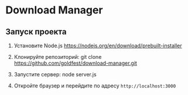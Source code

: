 # Download Manager

## Запуск проекта

1. Установите Node.js
    https://nodejs.org/en/download/prebuilt-installer

2. Клонируйте репозиторий:
    git clone https://github.com/goldfest/download-manager.git

3. Запустите сервер:
    node server.js

4. Откройте браузер и перейдите по адресу `http://localhost:3000`
